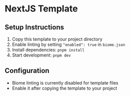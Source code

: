 # NextJS Template

## Setup Instructions

1. Copy this template to your project directory
2. Enable linting by setting `"enabled": true` in `biome.json`
3. Install dependencies: `pnpm install`
4. Start development: `pnpm dev`

## Configuration

- Biome linting is currently disabled for template files
- Enable it after copying the template to your project
